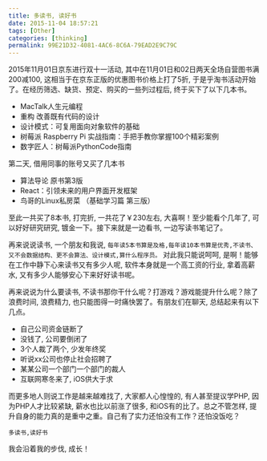 ```yaml
---
title: 多读书, 读好书
date: 2015-11-04 18:57:21
tags: [Other]
categories: [thinking]
permalink: 99E21D32-4081-4AC6-8C6A-79EAD2E9C79C
---
```


2015年11月01日京东进行双十一活动, 其中在11月01日和02日两天全场自营图书满200减100, 这相当于在京东正版的优惠图书价格上打了5折, 于是乎淘书活动开始了。在经历筛选、缺货、预定、购买的一些列过程后, 终于买下了以下几本书。

* MacTalk人生元编程
* 重构 改善既有代码的设计
* 设计模式：可复用面向对象软件的基础
* 树莓派 Raspberry Pi 实战指南：手把手教你掌握100个精彩案例
* 数字匠人：树莓派PythonCode指南

第二天, 借用同事的账号又买了几本书

* 算法导论 原书第3版
* React：引领未来的用户界面开发框架
* 鸟哥的Linux私房菜 （基础学习篇 第三版）

至此一共买了8本书, 打完折, 一共花了￥230左右, 大喜啊！至少能看个几年了, 可以好好研究研究, 镀金一下。接下来就是一边看书, 一边写读书笔记了。

再来说说读书, 一个朋友和我说, `每年读5本书算是及格,每年读10本书算是优秀,不读书、又不会数据结构、更不会算法、设计模式,算什么程序员。` 对此我只能说呵呵, 是啊！能够在工作中静下心来读书又有多少人呢, 软件本身就是一个高工资的行业, 拿着高薪水, 又有多少人能够安心下来好好读书呢。

再来说说为什么要读书, 不读书那你干什么呢？打游戏？游戏能提升什么呢？除了浪费时间, 浪费精力, 也只能图得一时痛快罢了。有朋友们在聊天, 总结起来有以下几点。

* 自己公司资金链断了
* 没钱了, 公司要倒闭了
* 3个人裁了两个, 少发年终奖
* 听说xx公司也停止社会招聘了
* 某某公司一个部门一个部门的裁人
* 互联网寒冬来了, iOS供大于求

而更多地人则说工作是越来越难找了, 大家都人心惶惶的, 有人甚至提议学PHP, 因为PHP人才比较紧缺, 薪水也比以前涨了很多, 和iOS有的比了。总之不管怎样, 提升自身的能力真的是重中之重。自己有了实力还怕没有工作？还怕没饭吃？

`多读书,读好书`

我会沿着我的步伐, 成长！
